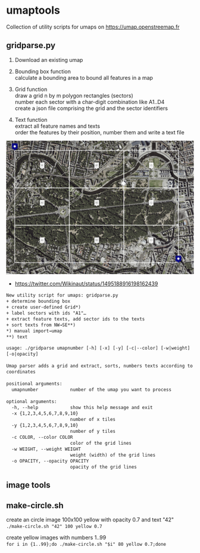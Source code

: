 # umaptools
Collection of utility scripts for umaps on https://umap.openstreemap.fr

## gridparse.py

1. Download an existing umap
2. Bounding box function   
   calculate a bounding area to bound all features in a map
2. Grid function   
   draw a grid n by m polygon rectangles (sectors)   
   number each sector with a char-digit combination like A1..D4   
   create a json file comprising the grid and the sector identifiers   
   
3. Text function   
   extract all feature names and texts   
   order the features by their position, number them and write a text file   

<img src="https://raw.githubusercontent.com/Wikinaut/umaptools/main/documentation/testumap-with-3x3-grid.png" width=1200>

* https://twitter.com/Wikinaut/status/1495188916198162439
```
New utility script for umaps: gridparse.py
+ determine bounding box
+ create user-defined Grid*)
+ label sectors with ids "A1"…
+ extract feature texts, add sector ids to the texts
+ sort texts from NW→SE**)
*) manual import→umap
**) text
```

```
usage: ./gridparse umapnumber [-h] [-x] [-y] [-c|--color] [-w|weight] [-o|opacity]

Umap parser adds a grid and extract, sorts, numbers texts according to coordinates

positional arguments:
  umapnumber            number of the umap you want to process

optional arguments:
  -h, --help            show this help message and exit
  -x {1,2,3,4,5,6,7,8,9,10}
                        number of x tiles
  -y {1,2,3,4,5,6,7,8,9,10}
                        number of y tiles
  -c COLOR, --color COLOR
                        color of the grid lines
  -w WEIGHT, --weight WEIGHT
                        weight (width) of the grid lines
  -o OPACITY, --opacity OPACITY
                        opacity of the grid lines
```

## image tools

## make-circle.sh
create an circle image 100x100 yellow with opacity 0.7 and text "42"  
```./make-circle.sh "42" 100 yellow 0.7```

create yellow images with numbers 1..99  
```for i in {1..99};do ./make-circle.sh "$i" 80 yellow 0.7;done```


